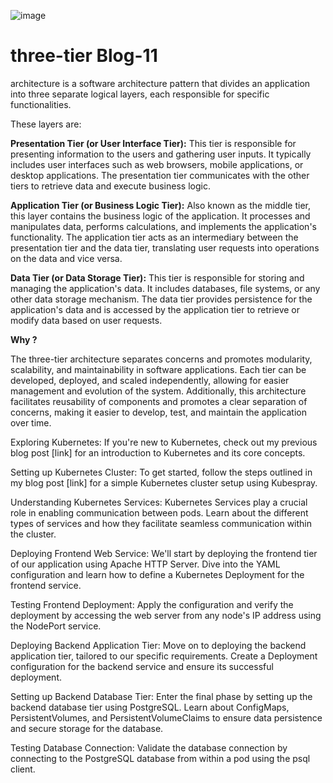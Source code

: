 
![image](https://github.com/Gatete-Bruno/3-tier/assets/64279605/aa700bcb-4460-4f9b-8d85-695919d72b72)

#  three-tier Blog-11
architecture is a software architecture pattern that divides an application into three separate logical layers, each responsible for specific functionalities. 

These layers are:

**Presentation Tier (or User Interface Tier):** This tier is responsible for presenting information to the users and gathering user inputs. It typically includes user interfaces such as web browsers, mobile applications, or desktop applications. The presentation tier communicates with the other tiers to retrieve data and execute business logic.

**Application Tier (or Business Logic Tier):** Also known as the middle tier, this layer contains the business logic of the application. It processes and manipulates data, performs calculations, and implements the application's functionality. The application tier acts as an intermediary between the presentation tier and the data tier, translating user requests into operations on the data and vice versa.

**Data Tier (or Data Storage Tier):** This tier is responsible for storing and managing the application's data. It includes databases, file systems, or any other data storage mechanism. The data tier provides persistence for the application's data and is accessed by the application tier to retrieve or modify data based on user requests.

**Why ?**

The three-tier architecture separates concerns and promotes modularity, scalability, and maintainability in software applications. Each tier can be developed, deployed, and scaled independently, allowing for easier management and evolution of the system. Additionally, this architecture facilitates reusability of components and promotes a clear separation of concerns, making it easier to develop, test, and maintain the application over time.


Exploring Kubernetes:
If you're new to Kubernetes, check out my previous blog post [link] for an introduction to Kubernetes and its core concepts.

Setting up Kubernetes Cluster:
To get started, follow the steps outlined in my blog post [link] for a simple Kubernetes cluster setup using Kubespray.

Understanding Kubernetes Services:
Kubernetes Services play a crucial role in enabling communication between pods. Learn about the different types of services and how they facilitate seamless communication within the cluster.

Deploying Frontend Web Service:
We'll start by deploying the frontend tier of our application using Apache HTTP Server. Dive into the YAML configuration and learn how to define a Kubernetes Deployment for the frontend service.

Testing Frontend Deployment:
Apply the configuration and verify the deployment by accessing the web server from any node's IP address using the NodePort service.

Deploying Backend Application Tier:
Move on to deploying the backend application tier, tailored to our specific requirements. Create a Deployment configuration for the backend service and ensure its successful deployment.

Setting up Backend Database Tier:
Enter the final phase by setting up the backend database tier using PostgreSQL. Learn about ConfigMaps, PersistentVolumes, and PersistentVolumeClaims to ensure data persistence and secure storage for the database.

Testing Database Connection:
Validate the database connection by connecting to the PostgreSQL database from within a pod using the psql client.

